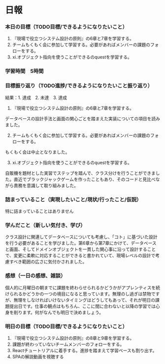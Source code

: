 # 日報

### 本日の目標（TODO目標/できるようになりたいこと）
1. 『現場で役立つシステム設計の原則』の6章と7章を学習する。
2. チームもくもく会に参加して学習する。必要があればメンバーの課題のフォローをする。
3. xi.オブジェクト指向を使うことができるのquestを学習する。

### 学習時間　5時間

### 目標振り返り（TODO進捗/できるようになりたいこと振り返り）
結果：1. 達成　2. 未達　3. 達成

1. 『現場で役立つシステム設計の原則』の6章と7章を学習する。

データベースの設計手法と画面の関心ごとを踏まえた実装についての項目を読みました。

2. チームもくもく会に参加して学習する。必要があればメンバーの課題のフォローをする。

もくもく会は中止となりました。

3. xi.オブジェクト指向を使うことができるのquestを学習する。

自販機を題材とした実習でステップを踏んで、クラス分けを行うことができました。直近でブラックジャックゲームを作ったこともあり、そのコードと見比べながら責務を意識して取り組みました。

### 詰まっていること（実現したいこと/現状/行ったこと/仮説）
特に詰まっていることはありません

### 学んだこと（新しい気付き、学び）
クラス設計に関連してデータベースについても考慮し、「コト」に基づいた設計を行う必要があることを学びました。第6章から第7章にかけて、データベースと画面、そしてドメインオブジェクトを一貫した関心事に沿って設計することで、変更に柔軟に対応することができると書かれていて、現場レベルの設計で考慮すべき範囲の広さに気付かされました。

### 感想（一日の感想、雑談）
個人的に月曜日の朝までに課題を終わらせられるかどうかがアプレンティスを続けられるかどうかの一つの境目になると思っています。無理のし過ぎは禁物ですが、無理をしなければいけないタイミングはどうしてもあって、それが明日の課題提出日です。仕事の観点はもちろん、ここに間に合わないと以降の学習では心身を削ります。何がなんでも明日で決めましょう。

### 明日の目標（TODO目標/できるようになりたいこと）
1. 『現場で役立つシステム設計の原則』の8章と9章を学習する。
2. 課題が終わっていないチームメンバーのフォローをする。
3. Reactチュートリアルに着手する。進捗を踏まえて学習ペースも割り出す。
4. SPAの解説動画を視聴する